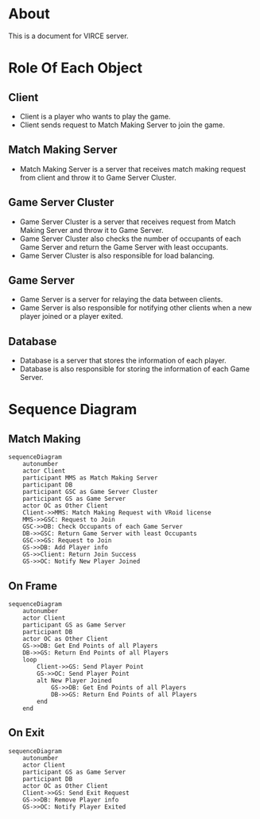﻿# About

This is a document for VIRCE server.

# Role Of Each Object

## Client

- Client is a player who wants to play the game.
- Client sends request to Match Making Server to join the game.

## Match Making Server

- Match Making Server is a server that receives match making request from client and throw it to Game Server Cluster.

## Game Server Cluster

- Game Server Cluster is a server that receives request from Match Making Server and throw it to Game Server.
- Game Server Cluster also checks the number of occupants of each Game Server and return the Game Server with least
  occupants.
- Game Server Cluster is also responsible for load balancing.

## Game Server

- Game Server is a server for relaying the data between clients.
- Game Server is also responsible for notifying other clients when a new player joined or a player exited.

## Database

- Database is a server that stores the information of each player.
- Database is also responsible for storing the information of each Game Server.

# Sequence Diagram

## Match Making

```mermaid
sequenceDiagram
    autonumber
    actor Client
    participant MMS as Match Making Server
    participant DB
    participant GSC as Game Server Cluster
    participant GS as Game Server
    actor OC as Other Client
    Client->>MMS: Match Making Request with VRoid license
    MMS->>GSC: Request to Join
    GSC->>DB: Check Occupants of each Game Server
    DB->>GSC: Return Game Server with least Occupants
    GSC->>GS: Request to Join
    GS->>DB: Add Player info
    GS->>Client: Return Join Success
    GS->>OC: Notify New Player Joined
```

## On Frame

```mermaid
sequenceDiagram
    autonumber
    actor Client
    participant GS as Game Server
    participant DB
    actor OC as Other Client
    GS->>DB: Get End Points of all Players
    DB->>GS: Return End Points of all Players
    loop
        Client->>GS: Send Player Point
        GS->>OC: Send Player Point
        alt New Player Joined
            GS->>DB: Get End Points of all Players
            DB->>GS: Return End Points of all Players
        end
    end
```

## On Exit

```mermaid
sequenceDiagram
    autonumber
    actor Client
    participant GS as Game Server
    participant DB
    actor OC as Other Client
    Client->>GS: Send Exit Request
    GS->>DB: Remove Player info
    GS->>OC: Notify Player Exited
```
